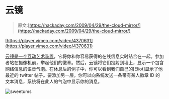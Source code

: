 # 云镜

> 原文:[https://hackaday.com/2009/04/29/the-cloud-mirror/](https://hackaday.com/2009/04/29/the-cloud-mirror/)

[https://player.vimeo.com/video/4370631](https://player.vimeo.com/video/4370631)

[云镜是一个互动艺术装置](http://www.exothermia.net/monkeys_and_robots/2009/04/27/cloudmirror/)，它将你和你容易获得的在线信息实时结合在一起。参加者站在摄像机前，举起他们的徽章。然后，云镜将它们投射到墙上，显示一个包含网络信息的语音气泡。在休息后的例子中，你可以看到我们自己的[Eliot]显示了他最近的 twitter 帖子。要添加另一层，你可以向系统发送一条带有某人徽章 ID 的文本消息，系统将在此人的气泡中显示你的消息。

![sweetums](../Images/4e778e89d0d4133713b78dcd5696e834.png "sweetums")